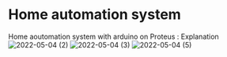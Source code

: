# Home automation system
 Home aoutomation system with arduino on Proteus :
 Explanation
 ![2022-05-04 (2)](https://user-images.githubusercontent.com/104796234/166806151-5d12ecc2-588b-4ec7-91bd-9b55328cb230.png)
![2022-05-04 (3)](https://user-images.githubusercontent.com/104796234/166806809-f8980a38-a7de-4be2-9eb5-85950f222b50.png)
![2022-05-04 (5)](https://user-images.githubusercontent.com/104796234/166807016-f98e8166-7a35-424d-be87-8530d33ec9d0.png)

